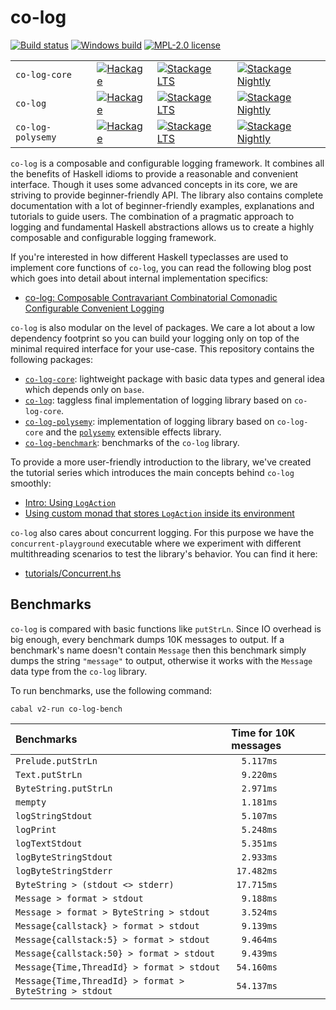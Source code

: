 # co-log

[![Build status](https://img.shields.io/travis/kowainik/co-log.svg?logo=travis)](https://travis-ci.org/kowainik/co-log)
[![Windows build](https://ci.appveyor.com/api/projects/status/github/kowainik/co-log?branch=master&svg=true)](https://ci.appveyor.com/project/kowainik/co-log)
[![MPL-2.0 license](https://img.shields.io/badge/license-MPL--2.0-blue.svg)](https://github.com/kowainik/co-log/blob/master/LICENSE)

|                   |                                    |                                           |                                                       |
| :------------     | :--------------------------------- | :---------------------------------------- | :---------------------------------------------------- |
| `co-log-core`     | [![Hackage][hk-img-core]][hk-core] | [![Stackage LTS][lts-img-core]][lts-core] | [![Stackage Nightly][nightly-img-core]][nightly-core] |
| `co-log`          | [![Hackage][hk-img]][hk]           | [![Stackage LTS][lts-img]][lts]           | [![Stackage Nightly][nightly-img]][nightly]           |
| `co-log-polysemy` | [![Hackage][hk-img-ps]][hk-ps]     | [![Stackage LTS][lts-img-ps]][lts-ps]     | [![Stackage Nightly][nightly-img-ps]][nightly-ps]     |

`co-log` is a composable and configurable logging framework. It
combines all the benefits of Haskell idioms to provide a reasonable
and convenient interface. Though it uses some advanced concepts in its
core, we are striving to provide beginner-friendly API. The library
also contains complete documentation with a lot of beginner-friendly
examples, explanations and tutorials to guide users. The combination
of a pragmatic approach to logging and fundamental Haskell abstractions
allows us to create a highly composable and configurable logging
framework.

If you're interested in how different Haskell typeclasses are used to
implement core functions of `co-log`, you can read the following blog
post which goes into detail about internal implementation specifics:

* [co-log: Composable Contravariant Combinatorial Comonadic Configurable Convenient Logging](https://kowainik.github.io/posts/2018-09-25-co-log)

`co-log` is also modular on the level of packages. We care a lot about a
low dependency footprint so you can build your logging only on top of
the minimal required interface for your use-case. This repository contains
the following packages:

* [`co-log-core`](co-log-core): lightweight package with basic data types and
  general idea which depends only on `base`.
* [`co-log`](co-log): taggless final implementation of logging library based on
  `co-log-core`.
* [`co-log-polysemy`](co-log-polysemy): implementation of logging library based
  on `co-log-core` and the [`polysemy`](http://hackage.haskell.org/package/polysemy) extensible effects library.
* [`co-log-benchmark`](co-log-benchmark): benchmarks of the `co-log` library.

To provide a more user-friendly introduction to the library, we've
created the tutorial series which introduces the main concepts behind `co-log`
smoothly:

* [Intro: Using `LogAction`](https://github.com/kowainik/co-log/blob/master/co-log/tutorials/1-intro/Intro.md)
* [Using custom monad that stores `LogAction` inside its environment](https://github.com/kowainik/co-log/blob/master/co-log/tutorials/2-custom/Custom.md)

`co-log` also cares about concurrent logging. For this purpose we have the `concurrent-playground`
executable where we experiment with different multithreading scenarios to test the library's behavior.
You can find it here:

* [tutorials/Concurrent.hs](co-log/tutorials/Concurrent.hs)

## Benchmarks

`co-log` is compared with basic functions like `putStrLn`. Since IO overhead is
big enough, every benchmark dumps 10K messages to output. If a benchmark's name
doesn't contain `Message` then this benchmark simply dumps the string `"message"`
to output, otherwise it works with the `Message` data type from the `co-log`
library.

To run benchmarks, use the following command:

```
cabal v2-run co-log-bench
```

| Benchmarks                                              | Time for 10K messages |
| :------------------------------------------------------ | :-------------------- |
| `Prelude.putStrLn`                                      | `  5.117ms`           |
| `Text.putStrLn`                                         | `  9.220ms`           |
| `ByteString.putStrLn`                                   | `  2.971ms`           |
| `mempty`                                                | `  1.181ms`           |
| `logStringStdout`                                       | `  5.107ms`           |
| `logPrint`                                              | `  5.248ms`           |
| `logTextStdout`                                         | `  5.351ms`           |
| `logByteStringStdout`                                   | `  2.933ms`           |
| `logByteStringStderr`                                   | ` 17.482ms`           |
| `ByteString > (stdout <> stderr)`                       | ` 17.715ms`           |
| `Message > format > stdout`                             | `  9.188ms`           |
| `Message > format > ByteString > stdout`                | `  3.524ms`           |
| `Message{callstack} > format > stdout`                  | `  9.139ms`           |
| `Message{callstack:5} > format > stdout`                | `  9.464ms`           |
| `Message{callstack:50} > format > stdout`               | `  9.439ms`           |
| `Message{Time,ThreadId} > format > stdout`              | ` 54.160ms`           |
| `Message{Time,ThreadId} > format > ByteString > stdout` | ` 54.137ms`           |


[hk-img]: https://img.shields.io/hackage/v/co-log.svg?logo=haskell
[hk-img-ps]: https://img.shields.io/hackage/v/co-log-polysemy.svg?logo=haskell
[hk-img-core]: https://img.shields.io/hackage/v/co-log-core.svg?logo=haskell
[hk]: https://hackage.haskell.org/package/co-log
[hk-ps]: https://hackage.haskell.org/package/co-log-polysemy
[hk-core]: https://hackage.haskell.org/package/co-log-core
[lts-img]: http://stackage.org/package/co-log/badge/lts
[lts-img-ps]: http://stackage.org/package/co-log-polysemy/badge/lts
[lts-img-core]: http://stackage.org/package/co-log-core/badge/lts
[lts]: http://stackage.org/lts/package/co-log
[lts-ps]: http://stackage.org/lts/package/co-log-polysemy
[lts-core]: http://stackage.org/lts/package/co-log-core
[nightly-img]: http://stackage.org/package/co-log/badge/nightly
[nightly-img-ps]: http://stackage.org/package/co-log-polysemy/badge/nightly
[nightly-img-core]: http://stackage.org/package/co-log-core/badge/nightly
[nightly]: http://stackage.org/nightly/package/co-log
[nightly-ps]: http://stackage.org/nightly/package/co-log-polysemy
[nightly-core]: http://stackage.org/nightly/package/co-log-core

